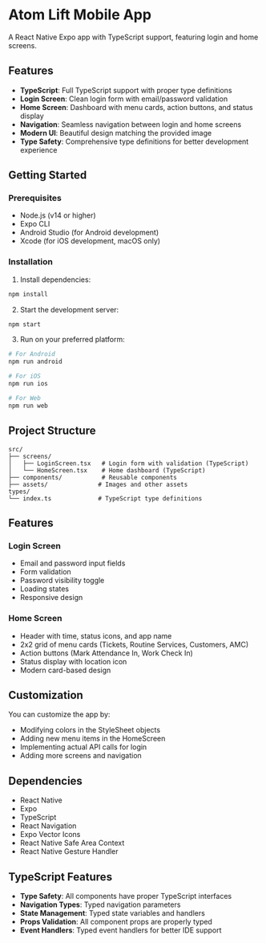 # Atom Lift Mobile App

A React Native Expo app with TypeScript support, featuring login and home screens.

## Features

- **TypeScript**: Full TypeScript support with proper type definitions
- **Login Screen**: Clean login form with email/password validation
- **Home Screen**: Dashboard with menu cards, action buttons, and status display
- **Navigation**: Seamless navigation between login and home screens
- **Modern UI**: Beautiful design matching the provided image
- **Type Safety**: Comprehensive type definitions for better development experience

## Getting Started

### Prerequisites

- Node.js (v14 or higher)
- Expo CLI
- Android Studio (for Android development)
- Xcode (for iOS development, macOS only)

### Installation

1. Install dependencies:
```bash
npm install
```

2. Start the development server:
```bash
npm start
```

3. Run on your preferred platform:
```bash
# For Android
npm run android

# For iOS
npm run ios

# For Web
npm run web
```

## Project Structure

```
src/
├── screens/
│   ├── LoginScreen.tsx   # Login form with validation (TypeScript)
│   └── HomeScreen.tsx    # Home dashboard (TypeScript)
├── components/           # Reusable components
├── assets/              # Images and other assets
types/
└── index.ts             # TypeScript type definitions
```

## Features

### Login Screen
- Email and password input fields
- Form validation
- Password visibility toggle
- Loading states
- Responsive design

### Home Screen
- Header with time, status icons, and app name
- 2x2 grid of menu cards (Tickets, Routine Services, Customers, AMC)
- Action buttons (Mark Attendance In, Work Check In)
- Status display with location icon
- Modern card-based design

## Customization

You can customize the app by:
- Modifying colors in the StyleSheet objects
- Adding new menu items in the HomeScreen
- Implementing actual API calls for login
- Adding more screens and navigation

## Dependencies

- React Native
- Expo
- TypeScript
- React Navigation
- Expo Vector Icons
- React Native Safe Area Context
- React Native Gesture Handler

## TypeScript Features

- **Type Safety**: All components have proper TypeScript interfaces
- **Navigation Types**: Typed navigation parameters
- **State Management**: Typed state variables and handlers
- **Props Validation**: All component props are properly typed
- **Event Handlers**: Typed event handlers for better IDE support
